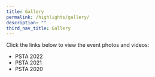 ```yaml
---
title: Gallery
permalink: /highlights/gallery/
description: ""
third_nav_title: Gallery
---
```



Click the links below to view the event photos and videos:

* PSTA 2022
* PSTA 2021
* PSTA 2020